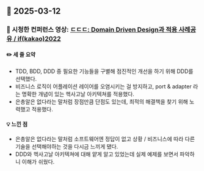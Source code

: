 ## 📅 2025-03-12
### 🎥 시청한 컨퍼런스 영상: [ㄷㄷㄷ: Domain Driven Design과 적용 사례공유 / if(kakao)2022](https://www.youtube.com/watch?v=4QHvTeeTsj0)
#### ✏️ 세 줄 요약
- TDD, BDD, DDD 중 필요한 기능들을 구별해 점진적인 개선을 하기 위해 DDD를 선택했다.
- 비즈니스 로직이 어플레이션 레이어를 오염시키는 걸 방지하고, port & adapter 라는 명확한 개념이 있는 헥사고날 아키텍쳐를 적용했다.
- 은총알은 없다라는 말처럼 장점만큼 단점도 있는데, 최적의 해결책을 찾기 위해 노력했고 적용했다. 
#### 💡 느낀 점
- 은총알은 없다라는 말처럼 소프트웨어엔 정답이 없고 상황 / 비즈니스에 따라 다른 기술을 선택해야하는 것을 다시금 느끼게 됐다.
- DDD와 헥사고날 아키텍쳐에 대해 얕게 알고 있었는데 실제 예제를 보면서 파악하니 이해가 쉬웠다.